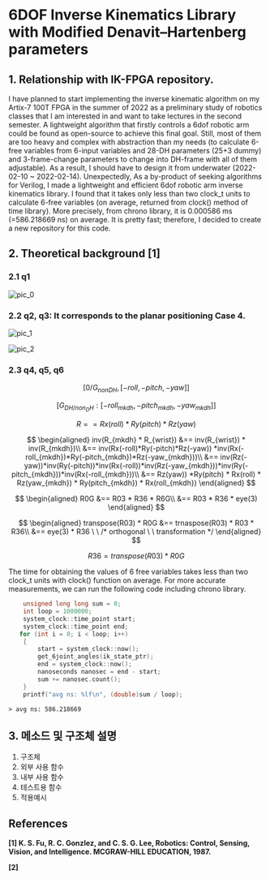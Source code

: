 # **6DOF Inverse Kinematics Library with Modified Denavit–Hartenberg parameters**

## **1.  Relationship with IK-FPGA repository.**

I have planned to start implementing the inverse kinematic algorithm on my Artix-7 100T FPGA in the summer of 2022 as a preliminary study of robotics classes that I am interested in and want to take lectures in the second semester. A lightweight algorithm that firstly controls a 6dof robotic arm could be found as open-source to achieve this final goal. Still, most of them are too heavy and complex with abstraction than my needs (to calculate 6-free variables from 6-input variables and 28-DH parameters (25+3 dummy) and 3-frame-change parameters to change into DH-frame with all of them adjustable). As a result, I should have to design it from underwater (2022-02-10 ~ 2022-02-14). Unexpectedly, As a by-product of seeking algorithms for Verilog, I made a lightweight and efficient 6dof robotic arm inverse kinematics library. I found that it takes only less than two clock_t units to calculate 6-free variables (on average, returned from clock() method of time library). More precisely, from chrono library, it is 0.000586 ms (=586.218669 ns) on average. It is pretty fast; therefore, I decided to create a new repository for this code.

## **2. Theoretical background [1]**

### **2.1 q1**
    
![pic_0](https://user-images.githubusercontent.com/71680670/154224837-26fba191-d541-408a-a6ef-5ce477243194.PNG)

### **2.2 q2, q3: It corresponds to the planar positioning Case 4.**
    
![pic_1](https://user-images.githubusercontent.com/71680670/154224873-22f825c1-1129-4035-b1e7-269f19716ac9.PNG)

![pic_2](https://user-images.githubusercontent.com/71680670/154224886-84e18fab-1666-46df-b53d-4a028fd330a8.PNG)

### **2.3 q4, q5, q6**
    
$$
[0/G_{nonDH}, [-roll, -pitch, -yaw]]
$$

$$
[G_{DH/non_DH} : [-roll_{mkdh}, -pitch_{mkdh}, -yaw_{mkdh} ]]
$$

$$
R== Rx(roll)*Ry(pitch)*Rz(yaw)
$$

$$
\begin{aligned}
inv(R_{mkdh} * R_{wrist}) &== inv(R_{wrist}) * inv(R_{mkdh})\\
&== inv(Rx(-roll)*Ry(-pitch)*Rz(-yaw)) *inv(Rx(-roll_{mkdh})*Ry(-pitch_{mkdh})*Rz(-yaw_{mkdh}))\\
&== inv(Rz(-yaw))*inv(Ry(-pitch))*inv(Rx(-roll))*inv(Rz(-yaw_{mkdh}))*inv(Ry(-pitch_{mkdh}))*inv(Rx(-roll_{mkdh}))\\
&== Rz(yaw)) *Ry(pitch) * Rx(roll) * Rz(yaw_{mkdh}) * Ry(pitch_{mkdh}) * Rx(roll_{mkdh})
\end{aligned}
$$

$$
\begin{aligned}
R0G &== R03 * R36 * R6G\\
&== R03 * R36 * eye(3)
\end{aligned}
$$

$$
\begin{aligned}
transpose(R03) * R0G &== trnaspose(R03) * R03 * R36\\
&== eye(3) * R36  \ \ /* orthogonal \ \ transformation */
\end{aligned}
$$

$$
R36 = transpose(R03) * R0G
$$

The time for obtaining the values of 6 free variables takes less than two clock_t units with clock() function on average.
For more accurate measurements, we can run the following code including chrono library.

```c++
    unsigned long long sum = 0;
    int loop = 1000000;
    system_clock::time_point start;
    system_clock::time_point end;
   for (int i = 0; i < loop; i++)
    {
        start = system_clock::now();
        get_6joint_angles(ik_state_ptr);
        end = system_clock::now();
        nanoseconds nanosec = end - start;
        sum += nanosec.count();
    }
    printf("avg ns: %lf\n", (double)sum / loop);
```

```shell
> avg ns: 586.218669
```

## **3. 메소드 및 구조체 설명**

1. 구조체
2. 외부 사용 함수
3. 내부 사용 함수
4. 테스트용 함수
5. 적용예시

##  **References**

**[1]	K. S. Fu, R. C. Gonzlez, and C. S. G. Lee, Robotics: Control, Sensing, Vision, and Intelligence. MCGRAW-HILL EDUCATION, 1987.**

**[2]**